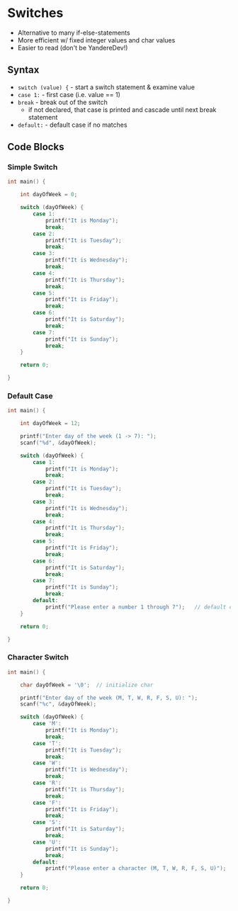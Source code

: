 # Switches

- Alternative to many if-else-statements
- More efficient w/ fixed integer values and char values
- Easier to read (don't be YandereDev!)

## Syntax

- `switch (value) {` - start a switch statement & examine value
- `case 1:` - first case (i.e. value == 1)
- `break` - break out of the switch
	- if not declared, that case is printed and cascade until next break statement
- `default:` - default case if no matches
## Code Blocks

### Simple Switch

```c
int main() {

    int dayOfWeek = 0;

    switch (dayOfWeek) {
        case 1:
            printf("It is Monday");
            break;
        case 2:
            printf("It is Tuesday");
            break;
        case 3:
            printf("It is Wednesday");
            break;
        case 4:
            printf("It is Thursday");
            break;
        case 5:
            printf("It is Friday");
            break;
        case 6:
            printf("It is Saturday");
            break;
        case 7:
            printf("It is Sunday");
            break;
    }

    return 0;

}
```
### Default Case

```c
int main() {

    int dayOfWeek = 12;

    printf("Enter day of the week (1 -> 7): ");
    scanf("%d", &dayOfWeek);

    switch (dayOfWeek) {
        case 1:
            printf("It is Monday");
            break;
        case 2:
            printf("It is Tuesday");
            break;
        case 3:
            printf("It is Wednesday");
            break;
        case 4:
            printf("It is Thursday");
            break;
        case 5:
            printf("It is Friday");
            break;
        case 6:
            printf("It is Saturday");
            break;
        case 7:
            printf("It is Sunday");
            break;
        default:
            printf("Please enter a number 1 through 7");   // default case
    }

    return 0;

}
```
### Character Switch

```c
int main() {

    char dayOfWeek = '\0';  // initialize char

    printf("Enter day of the week (M, T, W, R, F, S, U): ");
    scanf("%c", &dayOfWeek);

    switch (dayOfWeek) {
        case 'M':
            printf("It is Monday");
            break;
        case 'T':
            printf("It is Tuesday");
            break;
        case 'W':
            printf("It is Wednesday");
            break;
        case 'R':
            printf("It is Thursday");
            break;
        case 'F':
            printf("It is Friday");
            break;
        case 'S':
            printf("It is Saturday");
            break;
        case 'U':
            printf("It is Sunday");
            break;
        default:
            printf("Please enter a character (M, T, W, R, F, S, U)");   // default case
    }

    return 0;

}
```